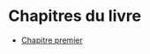 # Chapitres du livre

- [Chapitre premier](https://github.com/weebook-org/chapters/blob/master/CHAPTER_1.md)
